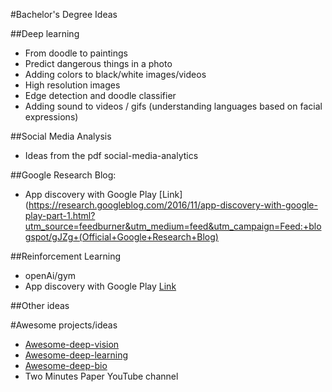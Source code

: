 #Bachelor's Degree Ideas

##Deep learning
- From doodle to paintings
- Predict dangerous things in a photo
- Adding colors to black/white images/videos
- High resolution images
- Edge detection and doodle classifier
- Adding sound to videos / gifs (understanding languages based on facial expressions)

##Social Media Analysis
- Ideas from the pdf social-media-analytics

##Google Research Blog:
- App discovery with Google Play [Link](https://research.googleblog.com/2016/11/app-discovery-with-google-play-part-1.html?utm_source=feedburner&utm_medium=feed&utm_campaign=Feed:+blogspot/gJZg+(Official+Google+Research+Blog)

##Reinforcement Learning
- openAi/gym
- App discovery with Google Play [Link](https://research.googleblog.com/2016/11/app-discovery-with-google-play-part-1.html?utm_source=feedburner&utm_medium=feed&utm_campaign=Feed:+blogspot/gJZg+(Official+Google+Research+Blog))

##Other ideas

#Awesome projects/ideas
- [Awesome-deep-vision](https://github.com/kjw0612/awesome-deep-vision)
- [Awesome-deep-learning](https://github.com/ChristosChristofidis/awesome-deep-learning)
- [Awesome-deep-bio](https://github.com/gokceneraslan/awesome-deepbio)
- Two Minutes Paper YouTube channel
